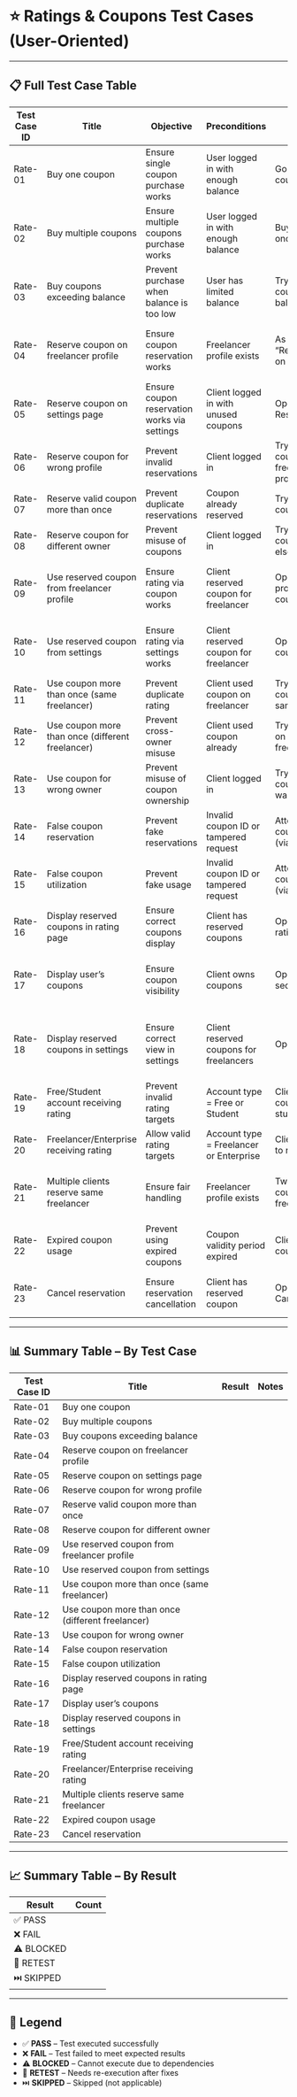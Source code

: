 # ⭐ Ratings & Coupons Test Cases (User-Oriented)

---

## 📋 Full Test Case Table

| Test Case ID | Title                                            | Objective                                    | Preconditions                           | Steps                                                      | Expected Results                                  | Result | Justification |
| ------------ | ------------------------------------------------ | -------------------------------------------- | --------------------------------------- | ---------------------------------------------------------- | ------------------------------------------------- | ------ | ------------- |
| Rate-01      | Buy one coupon                                   | Ensure single coupon purchase works          | User logged in with enough balance      | Go to store → Buy 1 coupon                                 | Coupon added to user account                      |        |               |
| Rate-02      | Buy multiple coupons                             | Ensure multiple coupons purchase works       | User logged in with enough balance      | Buy 3 coupons at once                                      | All coupons added to account                      |        |               |
| Rate-03      | Buy coupons exceeding balance                    | Prevent purchase when balance is too low     | User has limited balance                | Try to buy more coupons than balance allows                | Purchase blocked, error message shown             |        |               |
| Rate-04      | Reserve coupon on freelancer profile             | Ensure coupon reservation works              | Freelancer profile exists               | As a client, click “Reserve Coupon” on freelancer profile  | Coupon reserved and linked to that freelancer     |        |               |
| Rate-05      | Reserve coupon on settings page                  | Ensure coupon reservation works via settings | Client logged in with unused coupons    | Open settings → Reserve coupon                             | Coupon reserved successfully                      |        |               |
| Rate-06      | Reserve coupon for wrong profile                 | Prevent invalid reservations                 | Client logged in                        | Try reserving coupon for non-freelancer/enterprise profile | Reservation blocked, error shown                  |        |               |
| Rate-07      | Reserve valid coupon more than once              | Prevent duplicate reservations               | Coupon already reserved                 | Try reserving same coupon again                            | Reservation blocked, error shown                  |        |               |
| Rate-08      | Reserve coupon for different owner               | Prevent misuse of coupons                    | Client logged in                        | Try reserving coupon for someone else’s profile            | Reservation blocked, error shown                  |        |               |
| Rate-09      | Use reserved coupon from freelancer profile      | Ensure rating via coupon works               | Client reserved coupon for freelancer   | Open freelancer profile → Use coupon → Rate                | Rating submitted, coupon marked as used           |        |               |
| Rate-10      | Use reserved coupon from settings                | Ensure rating via settings works             | Client reserved coupon for freelancer   | Open settings → Use coupon → Rate                          | Rating submitted, coupon marked as used           |        |               |
| Rate-11      | Use coupon more than once (same freelancer)      | Prevent duplicate rating                     | Client used coupon on freelancer        | Try using same coupon again on same freelancer             | Action blocked, error shown                       |        |               |
| Rate-12      | Use coupon more than once (different freelancer) | Prevent cross-owner misuse                   | Client used coupon already              | Try to use coupon on another freelancer                    | Action blocked, error shown                       |        |               |
| Rate-13      | Use coupon for wrong owner                       | Prevent misuse of coupon ownership           | Client logged in                        | Try to use reserved coupon on profile it was not meant for | Blocked with error message                        |        |               |
| Rate-14      | False coupon reservation                         | Prevent fake reservations                    | Invalid coupon ID or tampered request   | Attempt to reserve coupon manually (via URL/API)           | Reservation blocked, error shown                  |        |               |
| Rate-15      | False coupon utilization                         | Prevent fake usage                           | Invalid coupon ID or tampered request   | Attempt to use coupon manually (via URL/API)               | Action blocked, error shown                       |        |               |
| Rate-16      | Display reserved coupons in rating page          | Ensure correct coupons display               | Client has reserved coupons             | Open freelancer rating page                                | Only valid reserved coupons are listed            |        |               |
| Rate-17      | Display user’s coupons                           | Ensure coupon visibility                     | Client owns coupons                     | Open “My Coupons” section                                  | Show available, reserved, and used coupons        |        |               |
| Rate-18      | Display reserved coupons in settings             | Ensure correct view in settings              | Client reserved coupons for freelancers | Open settings page                                         | Show all reserved coupons with freelancer info    |        |               |
| Rate-19      | Free/Student account receiving rating            | Prevent invalid rating targets               | Account type = Free or Student          | Client tries to use coupon to rate student user            | Action blocked, error shown                       |        |               |
| Rate-20      | Freelancer/Enterprise receiving rating           | Allow valid rating targets                   | Account type = Freelancer or Enterprise | Client uses coupon to rate                                 | Rating submitted successfully                     |        |               |
| Rate-21      | Multiple clients reserve same freelancer         | Ensure fair handling                         | Freelancer profile exists               | Two clients reserve coupons for same freelancer            | Both reservations valid, linked to their accounts |        |               |
| Rate-22      | Expired coupon usage                             | Prevent using expired coupons                | Coupon validity period expired          | Client tries to use coupon                                 | Action blocked, error shown                       |        |               |
| Rate-23      | Cancel reservation                               | Ensure reservation cancellation              | Client has reserved coupon              | Open settings → Cancel reservation                         | Coupon returns to “available” state               |        |               |

---

## 📊 Summary Table – By Test Case

| Test Case ID | Title                                            | Result | Notes |
| ------------ | ------------------------------------------------ | ------ | ----- |
| Rate-01      | Buy one coupon                                   |        |       |
| Rate-02      | Buy multiple coupons                             |        |       |
| Rate-03      | Buy coupons exceeding balance                    |        |       |
| Rate-04      | Reserve coupon on freelancer profile             |        |       |
| Rate-05      | Reserve coupon on settings page                  |        |       |
| Rate-06      | Reserve coupon for wrong profile                 |        |       |
| Rate-07      | Reserve valid coupon more than once              |        |       |
| Rate-08      | Reserve coupon for different owner               |        |       |
| Rate-09      | Use reserved coupon from freelancer profile      |        |       |
| Rate-10      | Use reserved coupon from settings                |        |       |
| Rate-11      | Use coupon more than once (same freelancer)      |        |       |
| Rate-12      | Use coupon more than once (different freelancer) |        |       |
| Rate-13      | Use coupon for wrong owner                       |        |       |
| Rate-14      | False coupon reservation                         |        |       |
| Rate-15      | False coupon utilization                         |        |       |
| Rate-16      | Display reserved coupons in rating page          |        |       |
| Rate-17      | Display user’s coupons                           |        |       |
| Rate-18      | Display reserved coupons in settings             |        |       |
| Rate-19      | Free/Student account receiving rating            |        |       |
| Rate-20      | Freelancer/Enterprise receiving rating           |        |       |
| Rate-21      | Multiple clients reserve same freelancer         |        |       |
| Rate-22      | Expired coupon usage                             |        |       |
| Rate-23      | Cancel reservation                               |        |       |

---

## 📈 Summary Table – By Result

| Result     | Count |
| ---------- | ----- |
| ✅ PASS    |       |
| ❌ FAIL    |       |
| ⚠️ BLOCKED |       |
| 🔄 RETEST  |       |
| ⏭️ SKIPPED |       |

---

## 🧾 Legend

- ✅ **PASS** – Test executed successfully
- ❌ **FAIL** – Test failed to meet expected results
- ⚠️ **BLOCKED** – Cannot execute due to dependencies
- 🔄 **RETEST** – Needs re-execution after fixes
- ⏭️ **SKIPPED** – Skipped (not applicable)

